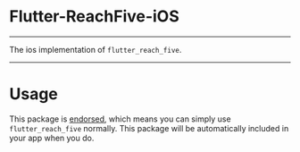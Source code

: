 # Flutter-ReachFive-iOS

---

The ios implementation of `flutter_reach_five`.

---

# Usage

This package is [endorsed](https://docs.flutter.dev/development/packages-and-plugins/developing-packages#endorsed-federated-plugin), which means you can simply use `flutter_reach_five` normally. This package will be automatically included in your app when you do.
